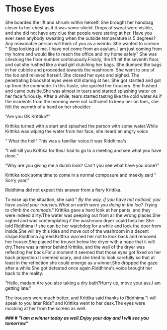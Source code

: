 # Those Eyes

She boarded the lift and shrunk within herself. She brought her handbag closer to her chest as if it was some shield. Drops of sweat were visible, and she did not have any clue that people were staring at her. Have you ever seen anybody sweating when the outside temperature is 5 degrees? Any reasonable person will think of you as a weirdo. She wanted to scream " Stop looking at me. I have not come from an asylum. I am just coming from my home and would like to reach the office and my home safely" She was checking the floor number continuously.Finally, the lift hit the seventh floor, and out she rushed like a mad girl clutching her bags. She dumped the bags in her cubicle and proceeded towards the washroom. She went to one of the loo and relieved herself. She closed her eyes and sighed. The penetrating bloodshot eyes were still staring at her. She got startled and got up from the commode. In this haste, she spoiled her trousers. She flushed and came outside.She was almost in tears and started splashing water on her face furiously. After a while, tears started tasting like the cold water.As if the incidents from the morning were not sufficient to keep her on toes, she felt the warmth of a hand on her shoulder.

> 

"Are you OK Krittika?"

Krittika turned with a start and splashed the person with some water.While Krittika was wiping the water from her face, she heard an angry voice 

" What the hell" This was a familiar voice.It was Riddhima's.

"I will kill you Krittika for this.I had to go to a meeting and see what you have done."

"Why are you giving me a dumb look? Can't you see what have you done?"

Krittika took some time to come in a normal composure and meekly said " Sorry yaar."

Riddhima did not expect this answer from a fiery Krittika.

To ease up the situation, she said " *By the way, if you have not noticed, you have soiled your trousers.What on earth were you doing in the loo? Trying to climb the commode*." Krittika gave a hard look at her pants, and they were indeed dirty.The water was peeping out from all the wrong places.She sighed and was contemplating if the washroom dryer could help her.She told Riddhima if she can be her watchdog for a while and lock the door from inside.She will try this idea and move out of the washroom in a decent shape.Riddhima agreed.Krittika warned her not to look back and removed her trouser.She placed the trouser below the dryer with a hope that it will dry.There was a mirror behind Krittika, and the wall of the dryer was reflecting her back.For a moment it seemed that those eyes got fixed on her back projection.It seemed scary, and she tried to look carefully so that at least in the reflection she could emerge as a winner.She dropped the gaze after a while.She got defeated once again.Riddhima's voice brought her back to the reality.

"Hello, madam.Are you also taking a dry bath?Hurry up, move your ass.I am getting late."

The trousers were much better, and Krittika said thanks to Riddhima."I will speak to you later Rids" and Krittika went to her desk.The eyes were mocking at her from the screen as well.


**### # *"I am a winner today as well.Enjoy your day and I will see you tomorrow"***
